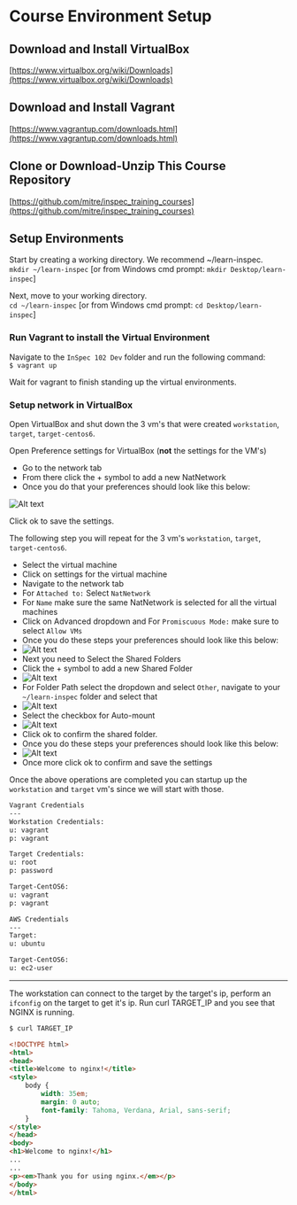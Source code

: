#  Course Environment Setup
##  Download and Install VirtualBox
[https://www.virtualbox.org/wiki/Downloads](https://www.virtualbox.org/wiki/Downloads)

##  Download and Install Vagrant
[https://www.vagrantup.com/downloads.html](https://www.vagrantup.com/downloads.html)

##  Clone or Download-Unzip This Course Repository
[https://github.com/mitre/inspec_training_courses](https://github.com/mitre/inspec_training_courses)



##  Setup Environments
Start by creating a working directory. We recommend ~/learn-inspec.  
`mkdir ~/learn-inspec`  [or from Windows cmd prompt: `mkdir Desktop/learn-inspec`]

Next, move to your working directory.  
`cd ~/learn-inspec`  [or from Windows cmd prompt: `cd Desktop/learn-inspec`]

###  Run Vagrant to install the Virtual Environment
Navigate to the `InSpec 102 Dev` folder and run the following command:  
`$ vagrant up`

Wait for vagrant to finish standing up the virtual environments.

###  Setup network in VirtualBox
Open VirtualBox and shut down the 3 vm's that were created `workstation`, `target`, `target-centos6`.

Open Preference settings for VirtualBox (**not** the settings for the VM's)
- Go to the network tab
- From there click the + symbol to add a new NatNetwork
- Once you do that your preferences should look like this below:

![Alt text](../../images/Create_NatNetwork.png?raw=true "Create NatNetwork")

Click ok to save the settings.

The following step you will repeat for the 3 vm's `workstation`, `target`, `target-centos6`.
 - Select the virtual machine
 - Click on settings for the virtual machine
 - Navigate to the network tab
 - For `Attached to:` Select `NatNetwork`
 - For `Name` make sure the same NatNetwork is selected for all the virtual machines
 - Click on Advanced dropdown and For `Promiscuous Mode:` make sure to select `Allow VMs`
 - Once you do these steps your preferences should look like this below:
 - ![Alt text](../../images/NatNetwork_VM_Setup.png?raw=true "NatNetwork VM Setup")
 - Next you need to Select the Shared Folders
 - Click the + symbol to add a new Shared Folder
 - ![Alt text](../../images/Add_Shared_Folder.png?raw=true "Add Shared Folder")
 - For Folder Path select the dropdown and select `Other`, navigate to your `~/learn-inspec` folder and select that
 - ![Alt text](../../images/Select_Shared_Folder.png?raw=true "Select Shared Folder")
 - Select the checkbox for Auto-mount
 -  ![Alt text](../../images/Configure_Shared_Folder.png?raw=true "Configure Shared Folder")
 - Click ok to confirm the shared folder.
 - Once you do these steps your preferences should look like this below:
 - ![Alt text](../../images/Final_Shared_Folder.png?raw=true "Final Shared Folder")
 - Once more click ok to confirm and save the settings




Once the above operations are completed you can startup up the `workstation` and `target` vm's since we will start with those.

```bash
Vagrant Credentials
---
Workstation Credentials:  
u: vagrant  
p: vagrant

Target Credentials:  
u: root  
p: password

Target-CentOS6:  
u: vagrant  
p: vagrant

AWS Credentials
---
Target:  
u: ubuntu

Target-CentOS6:  
u: ec2-user
```

---
The workstation can connect to the target by the target's ip, perform an `ifconfig` on the target to get it's ip. Run curl TARGET_IP and you see that NGINX is running.

```html
$ curl TARGET_IP

<!DOCTYPE html>
<html>
<head>
<title>Welcome to nginx!</title>
<style>
    body {
        width: 35em;
        margin: 0 auto;
        font-family: Tahoma, Verdana, Arial, sans-serif;
    }
</style>
</head>
<body>
<h1>Welcome to nginx!</h1>
...
...
<p><em>Thank you for using nginx.</em></p>
</body>
</html>
```

